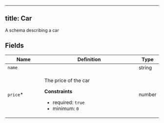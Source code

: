 
---
title: Car
---

<p>A schema describing a car</p><h2>Fields</h2><table><colgroup><col width="25%"/><col width="65%"/><col width="10%"/></colgroup><thead><tr><th>Name</th><th>Definition</th><th>Type</th></tr></thead><tbody><tr><td id="name"><code>name</code></td><td></td><td>string</td></tr><tr><td id="price"><code>price</code>*</td><td><p>The price of the car</p><strong>Constraints</strong><ul><li>required: <code>true</code></li><li>minimum: <code>0</code></li></ul></td><td>number</td></tr></tbody></table>
